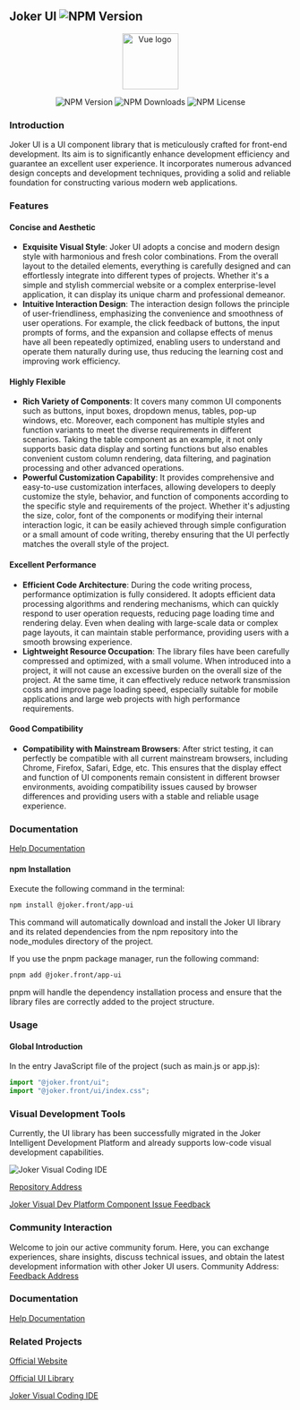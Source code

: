 ## Joker UI ![NPM Version](https://img.shields.io/npm/v/%40joker.front%2Fapp-ui)

<p align="center"><a href="https://jokers.pub" target="_blank" rel="noopener noreferrer"><img width="100" src="https://static.jokers.pub/joker.png" alt="Vue logo"></a></p>

<p align="center">
    <img alt="NPM Version" src="https://img.shields.io/npm/v/%40joker.front%2Fapp-ui">
    <img alt="NPM Downloads" src="https://img.shields.io/npm/d18m/%40joker.front%2Fapp-ui">
    <img alt="NPM License" src="https://img.shields.io/npm/l/%40joker.front%2Fapp-ui">
</p>

### Introduction

Joker UI is a UI component library that is meticulously crafted for front-end development. Its aim is to significantly enhance development efficiency and guarantee an excellent user experience. It incorporates numerous advanced design concepts and development techniques, providing a solid and reliable foundation for constructing various modern web applications.

### Features

#### Concise and Aesthetic

- **Exquisite Visual Style**: Joker UI adopts a concise and modern design style with harmonious and fresh color combinations. From the overall layout to the detailed elements, everything is carefully designed and can effortlessly integrate into different types of projects. Whether it's a simple and stylish commercial website or a complex enterprise-level application, it can display its unique charm and professional demeanor.
- **Intuitive Interaction Design**: The interaction design follows the principle of user-friendliness, emphasizing the convenience and smoothness of user operations. For example, the click feedback of buttons, the input prompts of forms, and the expansion and collapse effects of menus have all been repeatedly optimized, enabling users to understand and operate them naturally during use, thus reducing the learning cost and improving work efficiency.

#### Highly Flexible

- **Rich Variety of Components**: It covers many common UI components such as buttons, input boxes, dropdown menus, tables, pop-up windows, etc. Moreover, each component has multiple styles and function variants to meet the diverse requirements in different scenarios. Taking the table component as an example, it not only supports basic data display and sorting functions but also enables convenient custom column rendering, data filtering, and pagination processing and other advanced operations.
- **Powerful Customization Capability**: It provides comprehensive and easy-to-use customization interfaces, allowing developers to deeply customize the style, behavior, and function of components according to the specific style and requirements of the project. Whether it's adjusting the size, color, font of the components or modifying their internal interaction logic, it can be easily achieved through simple configuration or a small amount of code writing, thereby ensuring that the UI perfectly matches the overall style of the project.

#### Excellent Performance

- **Efficient Code Architecture**: During the code writing process, performance optimization is fully considered. It adopts efficient data processing algorithms and rendering mechanisms, which can quickly respond to user operation requests, reducing page loading time and rendering delay. Even when dealing with large-scale data or complex page layouts, it can maintain stable performance, providing users with a smooth browsing experience.
- **Lightweight Resource Occupation**: The library files have been carefully compressed and optimized, with a small volume. When introduced into a project, it will not cause an excessive burden on the overall size of the project. At the same time, it can effectively reduce network transmission costs and improve page loading speed, especially suitable for mobile applications and large web projects with high performance requirements.

#### Good Compatibility

- **Compatibility with Mainstream Browsers**: After strict testing, it can perfectly be compatible with all current mainstream browsers, including Chrome, Firefox, Safari, Edge, etc. This ensures that the display effect and function of UI components remain consistent in different browser environments, avoiding compatibility issues caused by browser differences and providing users with a stable and reliable usage experience.

### Documentation

[Help Documentation](https://app-ui.jokers.pub)

#### npm Installation

Execute the following command in the terminal:

```bash
npm install @joker.front/app-ui
```

This command will automatically download and install the Joker UI library and its related dependencies from the npm repository into the node_modules directory of the project.

If you use the pnpm package manager, run the following command:

```bash
pnpm add @joker.front/app-ui
```

pnpm will handle the dependency installation process and ensure that the library files are correctly added to the project structure.

### Usage

#### Global Introduction

In the entry JavaScript file of the project (such as main.js or app.js):

```js
import "@joker.front/ui";
import "@joker.front/ui/index.css";
```

### Visual Development Tools

Currently, the UI library has been successfully migrated in the Joker Intelligent Development Platform and already supports low-code visual development capabilities.

![Joker Visual Coding IDE](https://static.jokers.pub/home/component.png)

[Repository Address](https://viscode.jokers.pub/repository/5fbc7298-bcf5-441f-b0cc-8a725b2e3f5c)

[Joker Visual Dev Platform Component Issue Feedback](https://viscode.jokers.pub/repository/5fbc7298-bcf5-441f-b0cc-8a725b2e3f5c/issues)

### Community Interaction

Welcome to join our active community forum. Here, you can exchange experiences, share insights, discuss technical issues, and obtain the latest development information with other Joker UI users. Community Address: [Feedback Address](https://github.com/jokers-pub/joker-front-ui/issues)

### Documentation

[Help Documentation](https://app-ui.jokers.pub)

### Related Projects

[Official Website](https://front.jokers.pub)

[Official UI Library](https://app-ui.jokers.pub)

[Joker Visual Coding IDE](https://viscode.jokers.pub)
